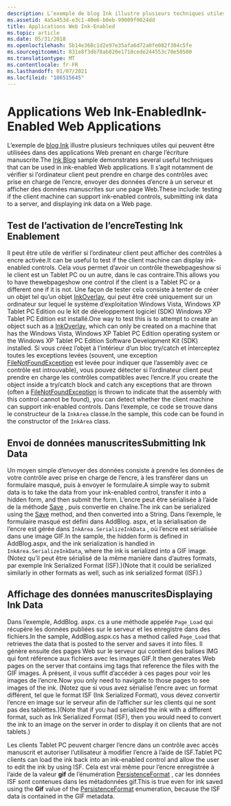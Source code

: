 ```yaml
---
description: L’exemple de blog Ink illustre plusieurs techniques utiles qui peuvent être utilisées dans des applications Web prenant en charge l’écriture manuscrite.
ms.assetid: 4a5a453d-e3c1-40e6-b0eb-99009f0024dd
title: Applications Web Ink-Enabled
ms.topic: article
ms.date: 05/31/2018
ms.openlocfilehash: 5b14e368c1d2e97e35afa6d72a0fe082f304c5fe
ms.sourcegitcommit: 831e8f3db78ab820e1710cede244553c70e50500
ms.translationtype: MT
ms.contentlocale: fr-FR
ms.lasthandoff: 01/07/2021
ms.locfileid: "106515645"
---
```

# <a name="ink-enabled-web-applications"></a><span data-ttu-id="234bf-103">Applications Web Ink-Enabled</span><span class="sxs-lookup"><span data-stu-id="234bf-103">Ink-Enabled Web Applications</span></span>

<span data-ttu-id="234bf-104">L’exemple de [blog Ink](ink-blog-web-sample.md) illustre plusieurs techniques utiles qui peuvent être utilisées dans des applications Web prenant en charge l’écriture manuscrite.</span><span class="sxs-lookup"><span data-stu-id="234bf-104">The [Ink Blog](ink-blog-web-sample.md) sample demonstrates several useful techniques that can be used in ink-enabled Web applications.</span></span> <span data-ttu-id="234bf-105">Il s’agit notamment de vérifier si l’ordinateur client peut prendre en charge des contrôles avec prise en charge de l’encre, envoyer des données d’encre à un serveur et afficher des données manuscrites sur une page Web.</span><span class="sxs-lookup"><span data-stu-id="234bf-105">These include: testing if the client machine can support ink-enabled controls, submitting ink data to a server, and displaying ink data on a Web page.</span></span>

## <a name="testing-ink-enablement"></a><span data-ttu-id="234bf-106">Test de l’activation de l’encre</span><span class="sxs-lookup"><span data-stu-id="234bf-106">Testing Ink Enablement</span></span>

<span data-ttu-id="234bf-107">Il peut être utile de vérifier si l’ordinateur client peut afficher des contrôles à encre activée.</span><span class="sxs-lookup"><span data-stu-id="234bf-107">It can be useful to test if the client machine can display ink-enabled controls.</span></span> <span data-ttu-id="234bf-108">Cela vous permet d’avoir un contrôle thewebpageshow si le client est un Tablet PC ou un autre, dans le cas contraire.</span><span class="sxs-lookup"><span data-stu-id="234bf-108">This allows you to have thewebpageshow one control if the client is a Tablet PC or a different one if it is not.</span></span> <span data-ttu-id="234bf-109">Une façon de tester cela consiste à tenter de créer un objet tel qu’un objet [InkOverlay](/previous-versions/ms833057(v=msdn.10)), qui peut être créé uniquement sur un ordinateur sur lequel le système d’exploitation Windows Vista, Windows XP Tablet PC Edition ou le kit de développement logiciel (SDK) Windows XP Tablet PC Edition est installé.</span><span class="sxs-lookup"><span data-stu-id="234bf-109">One way to test this is to attempt to create an object such as a [InkOverlay](/previous-versions/ms833057(v=msdn.10)), which can only be created on a machine that has the Windows Vista, Windows XP Tablet PC Edition operating system or the Windows XP Tablet PC Edition Software Development Kit (SDK) installed.</span></span> <span data-ttu-id="234bf-110">Si vous créez l’objet à l’intérieur d’un bloc try/catch et interceptez toutes les exceptions levées (souvent, une exception [FileNotFoundException](/previous-versions/windows/) est levée pour indiquer que l’assembly avec ce contrôle est introuvable), vous pouvez détecter si l’ordinateur client peut prendre en charge les contrôles compatibles avec l’encre.</span><span class="sxs-lookup"><span data-stu-id="234bf-110">If you create the object inside a try/catch block and catch any exceptions that are thrown (often a [FileNotFoundException](/previous-versions/windows/) is thrown to indicate that the assembly with this control cannot be found), you can detect whether the client machine can support ink-enabled controls.</span></span> <span data-ttu-id="234bf-111">Dans l’exemple, ce code se trouve dans le constructeur de la `InkArea` classe.</span><span class="sxs-lookup"><span data-stu-id="234bf-111">In the sample, this code can be found in the constructor of the `InkArea` class.</span></span>

## <a name="submitting-ink-data"></a><span data-ttu-id="234bf-112">Envoi de données manuscrites</span><span class="sxs-lookup"><span data-stu-id="234bf-112">Submitting Ink Data</span></span>

<span data-ttu-id="234bf-113">Un moyen simple d’envoyer des données consiste à prendre les données de votre contrôle avec prise en charge de l’encre, à les transférer dans un formulaire masqué, puis à envoyer le formulaire.</span><span class="sxs-lookup"><span data-stu-id="234bf-113">A simple way to submit data is to take the data from your ink-enabled control, transfer it into a hidden form, and then submit the form.</span></span> <span data-ttu-id="234bf-114">L’encre peut être sérialisée à l’aide de la méthode [Save](/previous-versions/dotnet/netframework-3.5/ms571335(v=vs.90)) , puis convertie en chaîne.</span><span class="sxs-lookup"><span data-stu-id="234bf-114">The ink can be serialized using the [Save](/previous-versions/dotnet/netframework-3.5/ms571335(v=vs.90)) method, and then converted into a String.</span></span> <span data-ttu-id="234bf-115">Dans l’exemple, le formulaire masqué est défini dans AddBlog. aspx, et la sérialisation de l’encre est gérée dans `InkArea.SerializeInkData` , où l’encre est sérialisée dans une image GIF.</span><span class="sxs-lookup"><span data-stu-id="234bf-115">In the sample, the hidden form is defined in AddBlog.aspx, and the ink serialization is handled in `InkArea.SerializeInkData`, where the ink is serialized into a GIF image.</span></span> <span data-ttu-id="234bf-116">(Notez qu’il peut être sérialisé de la même manière dans d’autres formats, par exemple Ink Serialized Format (ISF).)</span><span class="sxs-lookup"><span data-stu-id="234bf-116">(Note that it could be serialized similarly in other formats as well, such as ink serialized format (ISF).)</span></span>

## <a name="displaying-ink-data"></a><span data-ttu-id="234bf-117">Affichage des données manuscrites</span><span class="sxs-lookup"><span data-stu-id="234bf-117">Displaying Ink Data</span></span>

<span data-ttu-id="234bf-118">Dans l’exemple, AddBlog. aspx. cs a une méthode appelée `Page_Load` qui récupère les données publiées sur le serveur et les enregistre dans des fichiers.</span><span class="sxs-lookup"><span data-stu-id="234bf-118">In the sample, AddBlog.aspx.cs has a method called `Page_Load` that retrieves the data that is posted to the server and saves it into files.</span></span> <span data-ttu-id="234bf-119">Il génère ensuite des pages Web sur le serveur qui contient des balises IMG qui font référence aux fichiers avec les images GIF.</span><span class="sxs-lookup"><span data-stu-id="234bf-119">It then generates Web pages on the server that contains img tags that reference the files with the GIF images.</span></span> <span data-ttu-id="234bf-120">À présent, il vous suffit d’accéder à ces pages pour voir les images de l’encre.</span><span class="sxs-lookup"><span data-stu-id="234bf-120">Now you only need to navigate to those pages to see images of the ink.</span></span> <span data-ttu-id="234bf-121">(Notez que si vous avez sérialisé l’encre avec un format différent, tel que le format ISF (Ink Serialized Format), vous devez convertir l’encre en image sur le serveur afin de l’afficher sur les clients qui ne sont pas des tablettes.)</span><span class="sxs-lookup"><span data-stu-id="234bf-121">(Note that if you had serialized the ink with a different format, such as Ink Serialized Format (ISF), then you would need to convert the ink to an image on the server in order to display it on clients that are not tablets.)</span></span>

<span data-ttu-id="234bf-122">Les clients Tablet PC peuvent charger l’encre dans un contrôle avec accès manuscrit et autoriser l’utilisateur à modifier l’encre à l’aide de ISF.</span><span class="sxs-lookup"><span data-stu-id="234bf-122">Tablet PC clients can load the ink back into an ink-enabled control and allow the user to edit the ink by using ISF.</span></span> <span data-ttu-id="234bf-123">Cela est vrai même pour l’encre enregistrée à l’aide de la valeur **gif** de l’énumération [PersistenceFormat](/previous-versions/ms827245(v=msdn.10)) , car les données ISF sont contenues dans les métadonnées gif.</span><span class="sxs-lookup"><span data-stu-id="234bf-123">This is true even for ink saved using the **Gif** value of the [PersistenceFormat](/previous-versions/ms827245(v=msdn.10)) enumeration, because the ISF data is contained in the GIF metadata.</span></span>

 

 
